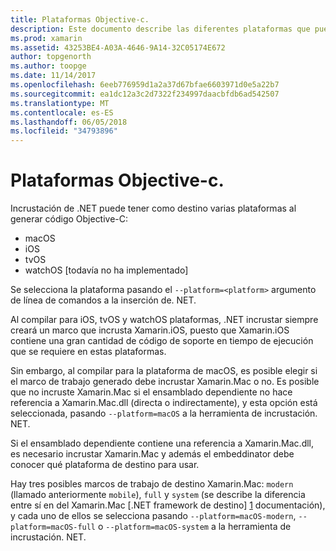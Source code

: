 ```yaml
---
title: Plataformas Objective-c.
description: Este documento describe las diferentes plataformas que puede usarse para incrustar .NET cuando se trabaja con código Objective-C. Se trata de Mac OS, iOS, tvOS y watchOS.
ms.prod: xamarin
ms.assetid: 43253BE4-A03A-4646-9A14-32C05174E672
author: topgenorth
ms.author: toopge
ms.date: 11/14/2017
ms.openlocfilehash: 6eeb776959d1a2a37d67bfae6603971d0e5a22b7
ms.sourcegitcommit: ea1dc12a3c2d7322f234997daacbfdb6ad542507
ms.translationtype: MT
ms.contentlocale: es-ES
ms.lasthandoff: 06/05/2018
ms.locfileid: "34793896"
---
```

# <a name="objective-c-platforms"></a>Plataformas Objective-c.

Incrustación de .NET puede tener como destino varias plataformas al generar código Objective-C:

* macOS
* iOS
* tvOS
* watchOS [todavía no ha implementado]

Se selecciona la plataforma pasando el `--platform=<platform>` argumento de línea de comandos a la inserción de. NET.

Al compilar para iOS, tvOS y watchOS plataformas, .NET incrustar siempre creará un marco que incrusta Xamarin.iOS, puesto que Xamarin.iOS contiene una gran cantidad de código de soporte en tiempo de ejecución que se requiere en estas plataformas.

Sin embargo, al compilar para la plataforma de macOS, es posible elegir si el marco de trabajo generado debe incrustar Xamarin.Mac o no. Es posible que no incruste Xamarin.Mac si el ensamblado dependiente no hace referencia a Xamarin.Mac.dll (directa o indirectamente), y esta opción está seleccionada, pasando `--platform=macOS` a la herramienta de incrustación. NET.

Si el ensamblado dependiente contiene una referencia a Xamarin.Mac.dll, es necesario incrustar Xamarin.Mac y además el embeddinator debe conocer qué plataforma de destino para usar.

Hay tres posibles marcos de trabajo de destino Xamarin.Mac: `modern` (llamado anteriormente `mobile`), `full` y `system` (se describe la diferencia entre sí en del Xamarin.Mac [.NET framework de destino] [ 1] documentación), y cada uno de ellos se selecciona pasando `--platform=macOS-modern`, `--platform=macOS-full` o `--platform=macOS-system` a la herramienta de incrustación. NET.

[1]: ~/mac/platform/target-framework.md
